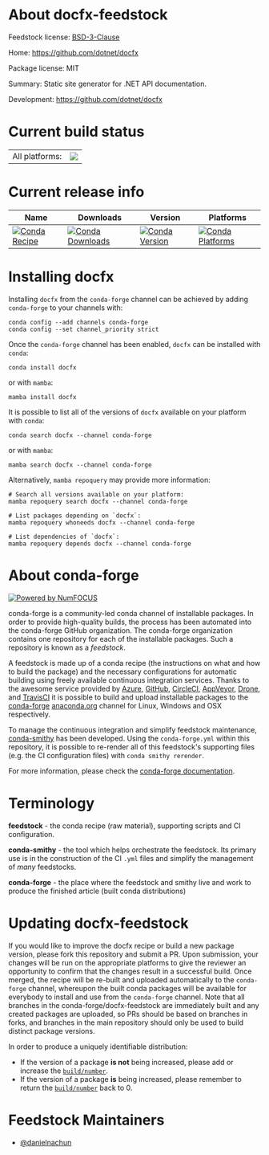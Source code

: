 About docfx-feedstock
=====================

Feedstock license: [BSD-3-Clause](https://github.com/conda-forge/docfx-feedstock/blob/main/LICENSE.txt)

Home: https://github.com/dotnet/docfx

Package license: MIT

Summary: Static site generator for .NET API documentation.

Development: https://github.com/dotnet/docfx

Current build status
====================


<table><tr><td>All platforms:</td>
    <td>
      <a href="https://dev.azure.com/conda-forge/feedstock-builds/_build/latest?definitionId=24113&branchName=main">
        <img src="https://dev.azure.com/conda-forge/feedstock-builds/_apis/build/status/docfx-feedstock?branchName=main">
      </a>
    </td>
  </tr>
</table>

Current release info
====================

| Name | Downloads | Version | Platforms |
| --- | --- | --- | --- |
| [![Conda Recipe](https://img.shields.io/badge/recipe-docfx-green.svg)](https://anaconda.org/conda-forge/docfx) | [![Conda Downloads](https://img.shields.io/conda/dn/conda-forge/docfx.svg)](https://anaconda.org/conda-forge/docfx) | [![Conda Version](https://img.shields.io/conda/vn/conda-forge/docfx.svg)](https://anaconda.org/conda-forge/docfx) | [![Conda Platforms](https://img.shields.io/conda/pn/conda-forge/docfx.svg)](https://anaconda.org/conda-forge/docfx) |

Installing docfx
================

Installing `docfx` from the `conda-forge` channel can be achieved by adding `conda-forge` to your channels with:

```
conda config --add channels conda-forge
conda config --set channel_priority strict
```

Once the `conda-forge` channel has been enabled, `docfx` can be installed with `conda`:

```
conda install docfx
```

or with `mamba`:

```
mamba install docfx
```

It is possible to list all of the versions of `docfx` available on your platform with `conda`:

```
conda search docfx --channel conda-forge
```

or with `mamba`:

```
mamba search docfx --channel conda-forge
```

Alternatively, `mamba repoquery` may provide more information:

```
# Search all versions available on your platform:
mamba repoquery search docfx --channel conda-forge

# List packages depending on `docfx`:
mamba repoquery whoneeds docfx --channel conda-forge

# List dependencies of `docfx`:
mamba repoquery depends docfx --channel conda-forge
```


About conda-forge
=================

[![Powered by
NumFOCUS](https://img.shields.io/badge/powered%20by-NumFOCUS-orange.svg?style=flat&colorA=E1523D&colorB=007D8A)](https://numfocus.org)

conda-forge is a community-led conda channel of installable packages.
In order to provide high-quality builds, the process has been automated into the
conda-forge GitHub organization. The conda-forge organization contains one repository
for each of the installable packages. Such a repository is known as a *feedstock*.

A feedstock is made up of a conda recipe (the instructions on what and how to build
the package) and the necessary configurations for automatic building using freely
available continuous integration services. Thanks to the awesome service provided by
[Azure](https://azure.microsoft.com/en-us/services/devops/), [GitHub](https://github.com/),
[CircleCI](https://circleci.com/), [AppVeyor](https://www.appveyor.com/),
[Drone](https://cloud.drone.io/welcome), and [TravisCI](https://travis-ci.com/)
it is possible to build and upload installable packages to the
[conda-forge](https://anaconda.org/conda-forge) [anaconda.org](https://anaconda.org/)
channel for Linux, Windows and OSX respectively.

To manage the continuous integration and simplify feedstock maintenance,
[conda-smithy](https://github.com/conda-forge/conda-smithy) has been developed.
Using the ``conda-forge.yml`` within this repository, it is possible to re-render all of
this feedstock's supporting files (e.g. the CI configuration files) with ``conda smithy rerender``.

For more information, please check the [conda-forge documentation](https://conda-forge.org/docs/).

Terminology
===========

**feedstock** - the conda recipe (raw material), supporting scripts and CI configuration.

**conda-smithy** - the tool which helps orchestrate the feedstock.
                   Its primary use is in the construction of the CI ``.yml`` files
                   and simplify the management of *many* feedstocks.

**conda-forge** - the place where the feedstock and smithy live and work to
                  produce the finished article (built conda distributions)


Updating docfx-feedstock
========================

If you would like to improve the docfx recipe or build a new
package version, please fork this repository and submit a PR. Upon submission,
your changes will be run on the appropriate platforms to give the reviewer an
opportunity to confirm that the changes result in a successful build. Once
merged, the recipe will be re-built and uploaded automatically to the
`conda-forge` channel, whereupon the built conda packages will be available for
everybody to install and use from the `conda-forge` channel.
Note that all branches in the conda-forge/docfx-feedstock are
immediately built and any created packages are uploaded, so PRs should be based
on branches in forks, and branches in the main repository should only be used to
build distinct package versions.

In order to produce a uniquely identifiable distribution:
 * If the version of a package **is not** being increased, please add or increase
   the [``build/number``](https://docs.conda.io/projects/conda-build/en/latest/resources/define-metadata.html#build-number-and-string).
 * If the version of a package **is** being increased, please remember to return
   the [``build/number``](https://docs.conda.io/projects/conda-build/en/latest/resources/define-metadata.html#build-number-and-string)
   back to 0.

Feedstock Maintainers
=====================

* [@danielnachun](https://github.com/danielnachun/)

